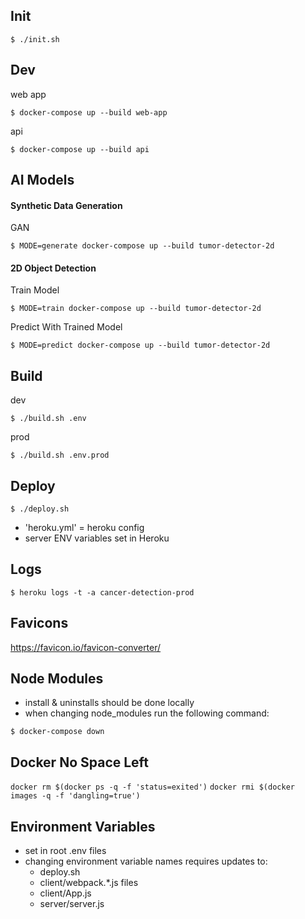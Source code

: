 Init
----------------
```
$ ./init.sh
```

Dev
---
web app
```
$ docker-compose up --build web-app
```

api
```
$ docker-compose up --build api
```


AI Models
---------

#### Synthetic Data Generation

GAN
```
$ MODE=generate docker-compose up --build tumor-detector-2d
```

#### 2D Object Detection

Train Model
```
$ MODE=train docker-compose up --build tumor-detector-2d
```

Predict With Trained Model
```
$ MODE=predict docker-compose up --build tumor-detector-2d
```

Build
-----
dev
```
$ ./build.sh .env
```

prod
```
$ ./build.sh .env.prod
```

Deploy
------
```
$ ./deploy.sh
```
- 'heroku.yml' = heroku config
- server ENV variables set in Heroku

Logs
----
```
$ heroku logs -t -a cancer-detection-prod
```

Favicons
--------
https://favicon.io/favicon-converter/

Node Modules
------------
- install & uninstalls should be done locally
- when changing node_modules run the following command:
```
$ docker-compose down
```

Docker No Space Left
--------------------
`docker rm $(docker ps -q -f 'status=exited')`
`docker rmi $(docker images -q -f 'dangling=true')`

Environment Variables
---------------------
- set in root .env files
- changing environment variable names requires updates to:
  - deploy.sh
  - client/webpack.*.js files
  - client/App.js
  - server/server.js